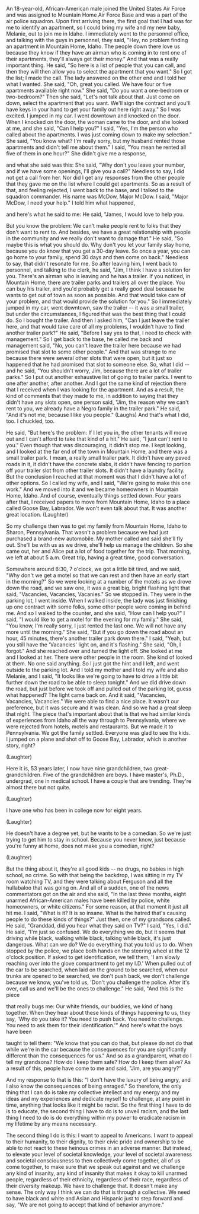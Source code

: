 
An 18-year-old, African-American male
joined the United States Air Force
and was assigned to Mountain Home 
Air Force Base
and was a part of the air police squadron.
Upon first arriving there,
the first goal that I had
was for me to identify an apartment,
so I could bring my wife 
and my new baby, Melanie,
out to join me in Idaho.
I immediately went to 
the personnel office,
and talking with the guys in personnel,
they said, &quot;Hey, no problem finding 
an apartment in Mountain Home, Idaho.
The people down there love us 
because they know if they have an airman
who is coming in to rent 
one of their apartments,
they&#39;ll always get their money.&quot;
And that was a really important thing.
He said, &quot;So here is a list 
of people that you can call,
and then they will then allow you 
to select the apartment that you want.&quot;
So I got the list; I made the call.
The lady answered on the other end
and I told her what I wanted.
She said, &quot;Oh, great you called.
We have four or five apartments
available right now.&quot;
She said, &quot;Do you want 
a one-bedroom or two-bedroom?&quot;
Then she said, &quot;Let&#39;s not talk about that.
Just come on down, 
select the apartment that you want.
We&#39;ll sign the contract
and you&#39;ll have keys in your hand
to get your family out here right away.&quot;
So I was excited.
I jumped in my car. I went downtown
and knocked on the door.
When I knocked on the door, 
the woman came to the door,
and she looked at me, and she said,
&quot;Can I help you?&quot;
I said, &quot;Yes, I&#39;m the person 
who called about the apartments.
I was just coming down 
to make my selection.&quot;
She said, &quot;You know what? 
I&#39;m really sorry,
but my husband rented those apartments
and didn&#39;t tell me about them.&quot;
I said, &quot;You mean he rented 
all five of them in one hour?&quot;
She didn&#39;t give me a response,

and what she said was this:
She said, &quot;Why don&#39;t you
leave your number,
and if we have some openings, 
I&#39;ll give you a call?&quot;
Needless to say,
I did not get a call from her.
Nor did I get any responses 
from the other people
that they gave me on the list
where I could get apartments.
So as a result of that,
and feeling rejected,
I went back to the base, and I talked
to the squadron commander.
His name was McDow, Major McDow.
I said, &quot;Major McDow, I need your help.&quot;
I told him what happened, 

and here&#39;s what he said to me:
He said, &quot;James, I would love to help you.

But you know the problem:
We can&#39;t make people rent to folks 
that they don&#39;t want to rent to.
And besides, we have a great relationship
with people in the community
and we really don&#39;t want to damage that.&quot;
He said, &quot;So maybe this is 
what you should do.
Why don&#39;t you let your family stay home,
because you do know 
that you get a 30-day leave.
So once a year,
you can go home to your family,
spend 30 days and then come on back.&quot;
Needless to say, that didn&#39;t
resonate for me.
So after leaving him, 
I went back to personnel,
and talking to the clerk,
he said, &quot;Jim, I think I have a 
solution for you.
There&#39;s an airman who is leaving
and he has a trailer.
If you noticed, in Mountain Home,
there are trailer parks and trailers
all over the place.
You can buy his trailer,
and you&#39;d probably get a really good deal
because he wants to get out of town
as soon as possible.
And that would take care of your problem,
and that would provide 
the solution for you.&quot;
So I immediately jumped in my car,
went downtown, saw the trailer --
it was a small trailer,
but under the circumstances,
I figured that was the 
best thing that I could do.
So I bought the trailer.
And then I asked him, 
&quot;Can I just leave the trailer here,
and that would take care 
of all my problems,
I wouldn&#39;t have to find
another trailer park?&quot;
He said, &quot;Before I say yes to that, 
I need to check with management.&quot;
So I get back to the base,
he called me back and management said,
&quot;No, you can&#39;t leave the trailer here
because we had promised that slot
to some other people.&quot;
And that was strange to me
because there were several 
other slots that were open,
but it just so happened that he 
had promised that slot to someone else.
So, what I did --
and he said, &quot;You shouldn&#39;t worry, Jim,
because there are a lot of trailer parks.&quot;
So I put out another exhaustive list
of going to trailer parks.
I went to one after another, 
after another.
And I got the same kind of rejection there
that I received when I was looking 
for the apartment.
And as a result, the kind of comments
that they made to me,
in addition to saying that they
didn&#39;t have any slots open,
one person said, &quot;Jim, the reason
why we can&#39;t rent to you,
we already have a Negro family
in the trailer park.&quot;
He said, &quot;And it&#39;s not me, 
because I like you people.&quot;
(Laughs)
And that&#39;s what I did, too.
I chuckled, too.

He said, &quot;But here&#39;s the problem:
If I let you in, the other tenants 
will move out
and I can&#39;t afford to take
that kind of a hit.&quot;
He said, &quot;I just can&#39;t rent to you.&quot;
Even though that was discouraging,
it didn&#39;t stop me.
I kept looking,
and I looked at the far end 
of the town in Mountain Home,
and there was a small trailer park.
I mean, a really small trailer park.
It didn&#39;t have any paved roads in it,
it didn&#39;t have the concrete slabs,
it didn&#39;t have fencing
to portion off your trailer slot 
from other trailer slots.
It didn&#39;t have a laundry facility.
But the conclusion I reached 
at that moment
was that I didn&#39;t have 
a lot of other options.
So I called my wife, and I said,
&quot;We&#39;re going to make this one work.&quot;
And we moved into it
and we became homeowners
in Mountain Home, Idaho.
And of course, eventually
things settled down.
Four years after that, I received papers
to move from Mountain Home, Idaho
to a place called Goose Bay, Labrador.
We won&#39;t even talk about that.
It was another great location. 
(Laughter)

So my challenge then was to get my family 
from Mountain Home, Idaho
to Sharon, Pennsylvania.
That wasn&#39;t a problem because we
had just purchased a brand-new automobile.
My mother called 
and said she&#39;ll fly out.
She&#39;ll be with us as we drive,
she&#39;ll help us manage the children.
So she came out, her and Alice 
put a lot of food together for the trip.
That morning, we left at about 5 a.m.
Great trip, having a great time, 
good conversation.

Somewhere around 6:30, 7 o&#39;clock,
we got a little bit tired,
and we said, &quot;Why don&#39;t we get
a motel so that we can rest
and then have an early start
in the morning?&quot;
So we were looking at a number 
of the motels as we drove down the road,
and we saw one, it was a great
big, bright flashing light that said,
&quot;Vacancies, Vacancies, Vacanies.&quot;
So we stopped in.
They were in the parking lot, 
I went inside.
When I walked inside,
the lady was just finishing up 
one contract with some folks,
some other people 
were coming in behind me.
And so I walked to the counter,
and she said, &quot;How can I help you?&quot;
I said, &quot;I would like to get a motel 
for the evening for my family.&quot;
She said, &quot;You know, I&#39;m really sorry,
I just rented the last one.
We will not have any more 
until the morning.&quot;
She said, &quot;But if you go down the road
about an hour, 45 minutes,
there&#39;s another trailer park down there.&quot;
I said, &quot;Yeah, but you still have the 
&#39;Vacancies&#39; light on, and it&#39;s flashing.&quot;
She said, &quot;Oh, I forgot.&quot;
And she reached over 
and turned the light off.
She looked at me and I looked at her.
There were other people in the room.
She kind of looked at them.
No one said anything.
So I just got the hint and I left,
and went outside to the parking lot.
And I told my mother and I told my wife
and also Melanie, and I said,
&quot;It looks like we&#39;re going to have to
drive a little bit further down the road
to be able to sleep tonight.&quot;
And we did drive down the road,
but just before we took off 
and pulled out of the parking lot,
guess what happened?
The light came back on.
And it said, &quot;Vacancies, 
Vacancies, Vacancies.&quot;
We were able to find a nice place.
It wasn&#39;t our preference,
but it was secure and it was clean.
And so we had a great sleep that night.
The piece that&#39;s important about that
is that we had similar
kinds of experiences
from Idaho all the way through 
to Pennsylvania,
where we were rejected from hotels, 
motels and restaurants.
But we made it to Pennsylvania.
We got the family settled.
Everyone was glad to see the kids.
I jumped on a plane and shot off
to Goose Bay, Labrador,
which is another story, right?

(Laughter)

Here it is, 53 years later,
I now have nine grandchildren, 
two great-grandchildren.
Five of the grandchildren are boys.
I have master&#39;s, Ph.D., undergrad,
one in medical school.
I have a couple that are trending.
They&#39;re almost there but not quite.

(Laughter)

I have one who has been 
in college now for eight years.

(Laughter)

He doesn&#39;t have a degree yet, 
but he wants to be a comedian.
So we&#39;re just trying to get him
to stay in school.
Because you never know,
just because you&#39;re funny at home,
does not make you a comedian, right?

(Laughter)

But the thing about it, 
they&#39;re all good kids --
no drugs, no babies 
in high school, no crime.
So with that being the backdrop,
I was sitting in my TV room watching TV,
and they were talking about Ferguson
and all the hullabaloo that was going on.
And all of a sudden, one of the news 
commentators got on the air and she said,
&quot;In the last three months,
eight unarmed African-American males
have been killed by police,
white homeowners, or white citizens.&quot;
For some reason, at that moment
it just all hit me.
I said, &quot;What is it? It is so insane.
What is the hatred that&#39;s causing people 
to do these kinds of things?&quot;
Just then, one of my grandsons called.
He said, &quot;Granddad, did you hear
what they said on TV?&quot;
I said, &quot;Yes, I did.&quot;
He said, &quot;I&#39;m just so confused.
We do everything we do,
but it seems that driving while black,
walking while black, talking while black,
it&#39;s just dangerous.
What can we do? We do everything
that you told us to do.
When stopped by the police,
we place both hands on the steering wheel
at the 12 o&#39;clock position.
If asked to get identification,
we tell them, &#39;I am slowly reaching over 
into the glove compartment to get my I.D.&#39;
When pulled out of the car to be searched,
when laid on the ground to be searched,
when our trunks are opened to be searched,
we don&#39;t push back, we don&#39;t challenge
because we know, you&#39;ve told us,
&#39;Don&#39;t you challenge the police.
After it&#39;s over, call us and we&#39;ll
be the ones to challenge.&quot;
He said, &quot;And this is the piece 

that really bugs me:
Our white friends, our buddies,
we kind of hang together.
When they hear about these kinds
of things happening to us, they say,
&#39;Why do you take it?
You need to push back.
You need to challenge.
You need to ask them 
for their identification.&#39;&quot;
And here&#39;s what the boys have been

taught to tell them:
&quot;We know that you can do that,
but please do not do that
while we&#39;re in the car
because the consequences for you
are significantly different
than the consequences for us.&quot;
And so as a grandparent, 
what do I tell my grandsons?
How do I keep them safe?
How do I keep them alive?
As a result of this, people have
come to me and said, 
&quot;Jim, are you angry?&quot;

And my response to that is this:
&quot;I don&#39;t have the luxury of being angry,
and I also know the consequences 
of being enraged.&quot;
So therefore, the only thing that I can do
is take my collective intellect and my
energy and my ideas and my experiences
and dedicate myself to challenge, 
at any point in time,
anything that looks 
like it might be racist.
So the first thing I have 
to do is to educate,
the second thing I have to do 
is to unveil racism,
and the last thing I need to do
is do everything within my power
to eradicate racism in my lifetime
by any means necessary.

The second thing I do is this:
I want to appeal to Americans.
I want to appeal to their humanity,
to their dignity,
to their civic pride and ownership
to be able to not react to these 
heinous crimes in an adverse manner.
But instead, to elevate your level
of societal knowledge,
your level of societal awareness
and societal consciousness
to then collectively come together,
all of us come together,
to make sure that we speak out against
and we challenge any kind of insanity,
any kind of insanity that makes it 
okay to kill unarmed people,
regardless of their ethnicity,
regardless of their race,
regardless of their diversity makeup.
We have to challenge that.
It doesn&#39;t make any sense.
The only way I think we can do that
is through a collective.
We need to have black and white 
and Asian and Hispanic
just to step forward and say,
&quot;We are not going to accept 
that kind of behavior anymore.&quot;
